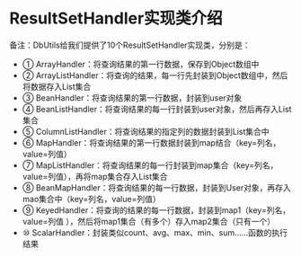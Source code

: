 # ResultSetHandler实现类介绍

备注：DbUtils给我们提供了10个ResultSetHandler实现类，分别是：

- ① ArrayHandler：将查询结果的第一行数据，保存到Object数组中
- ② ArrayListHandler：将查询的结果，每一行先封装到Object数组中，然后将数据存入List集合
- ③ BeanHandler：将查询结果的第一行数据，封装到user对象
- ④ BeanListHandler：将查询结果的每一行封装到user对象，然后再存入List集合
- ⑤ ColumnListHandler：将查询结果的指定列的数据封装到List集合中
- ⑥ MapHandler：将查询结果的第一行数据封装到map结合（key=列名，value=列值）
- ⑦ MapListHandler：将查询结果的每一行封装到map集合（key=列名，value=列值），再将map集合存入List集合
- ⑧ BeanMapHandler：将查询结果的每一行数据，封装到User对象，再存入mao集合中（key=列名，value=列值）
- ⑨ KeyedHandler：将查询的结果的每一行数据，封装到map1（key=列名，value=列值 ），然后将map1集合（有多个）存入map2集合（只有一个）
- ⑩ ScalarHandler：封装类似count、avg、max、min、sum......函数的执行结果
